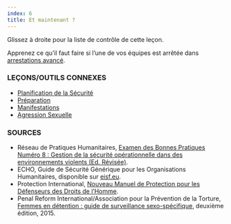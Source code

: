 ```yaml
---
index: 6
title: Et maintenant ?
---
```

Glissez à droite pour la liste de contrôle de cette leçon.

Apprenez ce qu’il faut faire si l’une de vos équipes est arrêtée dans [arrestations avancé](umbrella://incident-response/arrests/advanced).

### LEÇONS/OUTILS CONNEXES

*   [Planification de la Sécurité](umbrella://assess-your-risk/security-planning)
*   [Préparation](umbrella://travel/preparation)
*   [Manifestations](umbrella://work/protests/advanced)
* [Agression Sexuelle](umbrella://incident-response/sexual-assault)

### SOURCES

*   Réseau de Pratiques Humanitaires, [Examen des Bonnes Pratiques Numéro 8 : Gestion de la sécurité opérationnelle dans des environnements violents (Ed. Révisée)](http://odihpn.org/wp-content/uploads/2010/11/GPR_8_revised2.pdf).
*   ECHO, Guide de Sécurité Générique pour les Organisations Humanitaires, disponible sur [eisf.eu](https://www.eisf.eu/library/generic-security-guide-for-humanitarian-organisations/).
*   Protection International, [Nouveau Manuel de Protection pour les Défenseurs des Droits de l’Homme](https://www.protectioninternational.org/fr/node/1106).
*   Penal Reform International/Association pour la Prévention de la Torture, [Femmes en détention : guide de surveillance sexo-spécifique](https://www.apt.ch/content/files_res/thematic-paper-2_women-in-detention-en.pdf), deuxième édition, 2015.